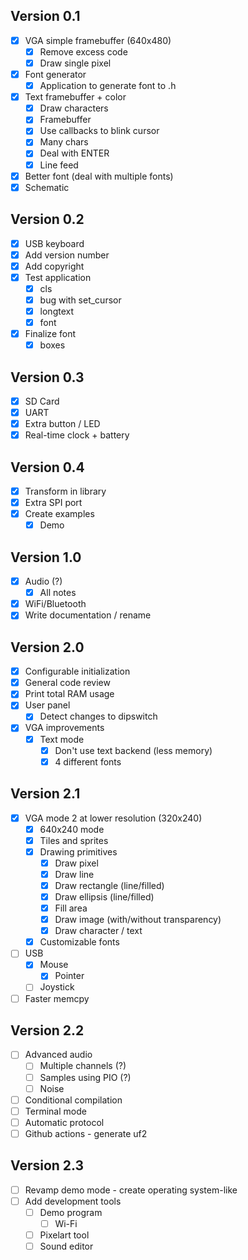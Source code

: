 ## Version 0.1

- [x] VGA simple framebuffer (640x480)
  - [x] Remove excess code
  - [x] Draw single pixel
- [x] Font generator
  - [x] Application to generate font to .h
- [x] Text framebuffer + color
  - [x] Draw characters
  - [x] Framebuffer
  - [x] Use callbacks to blink cursor
  - [x] Many chars
  - [x] Deal with ENTER
  - [x] Line feed
- [x] Better font (deal with multiple fonts)
- [x] Schematic

## Version 0.2

- [x] USB keyboard
- [x] Add version number
- [x] Add copyright
- [x] Test application
  - [x] cls
  - [x] bug with set_cursor
  - [x] longtext
  - [x] font
- [x] Finalize font
  - [x] boxes

## Version 0.3

- [x] SD Card
- [x] UART
- [x] Extra button / LED
- [x] Real-time clock + battery

## Version 0.4

- [x] Transform in library
- [x] Extra SPI port
- [x] Create examples
  - [x] Demo

## Version 1.0

- [x] Audio (?)
  - [x] All notes
- [x] WiFi/Bluetooth
- [x] Write documentation / rename

## Version 2.0

- [x] Configurable initialization
- [x] General code review
- [x] Print total RAM usage
- [x] User panel
  - [x] Detect changes to dipswitch
- [x] VGA improvements
  - [x] Text mode
    - [x] Don't use text backend (less memory)
    - [x] 4 different fonts

## Version 2.1

- [x] VGA mode 2 at lower resolution (320x240)
  - [x] 640x240 mode
  - [x] Tiles and sprites
  - [x] Drawing primitives
    - [x] Draw pixel
    - [x] Draw line
    - [x] Draw rectangle (line/filled)
    - [x] Draw ellipsis (line/filled)
    - [x] Fill area
    - [x] Draw image (with/without transparency)
    - [x] Draw character / text
  - [x] Customizable fonts
- [ ] USB
  - [x] Mouse
    - [x] Pointer
  - [ ] Joystick
- [ ] Faster memcpy

## Version 2.2

- [ ] Advanced audio
  - [ ] Multiple channels (?)
  - [ ] Samples using PIO (?)
  - [ ] Noise
- [ ] Conditional compilation
- [ ] Terminal mode
- [ ] Automatic protocol
- [ ] Github actions - generate uf2

## Version 2.3

- [ ] Revamp demo mode - create operating system-like
- [ ] Add development tools
  - [ ] Demo program
    - [ ] Wi-Fi
  - [ ] Pixelart tool
  - [ ] Sound editor